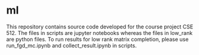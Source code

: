 # ml
This repository contains source code developed for the course project CSE 512. The files in scripts are jupyter notebooks whereas the files in low_rank are python files. To run results for low rank matrix completion, please use run_fgd_mc.ipynb and collect_result.ipynb in scripts.  
